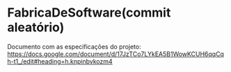 # FabricaDeSoftware(commit aleatório)
Documento com as especificações do projeto: https://docs.google.com/document/d/17JzTCo7LYkEA5B1WowKCUH6qqCqh-t1_/edit#heading=h.knpinbvkozm4
